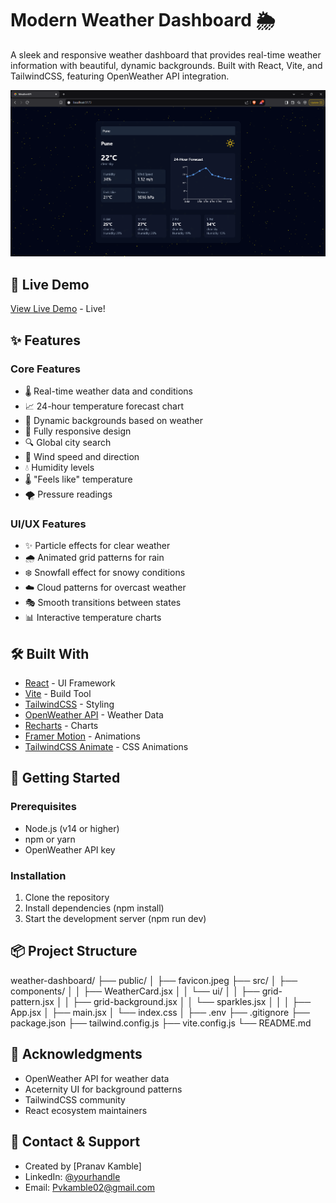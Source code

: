 # Modern Weather Dashboard 🌦️

A sleek and responsive weather dashboard that provides real-time weather information with beautiful, dynamic backgrounds. Built with React, Vite, and TailwindCSS, featuring OpenWeather API integration.

![Weather Dashboard Demo](image.png)

## 🎯 Live Demo

[View Live Demo](https://weather-real-time-ochre.vercel.app/) - Live!

## ✨ Features

### Core Features
- 🌡️ Real-time weather data and conditions
- 📈 24-hour temperature forecast chart
- 🎨 Dynamic backgrounds based on weather
- 📱 Fully responsive design
- 🔍 Global city search
- 💨 Wind speed and direction
- 💧 Humidity levels
- 🌡️ "Feels like" temperature
- 🌪️ Pressure readings
  
### UI/UX Features
- ✨ Particle effects for clear weather
- 🌧️ Animated grid patterns for rain
- ❄️ Snowfall effect for snowy conditions
- ☁️ Cloud patterns for overcast weather
- 🎭 Smooth transitions between states
- 📊 Interactive temperature charts

## 🛠️ Built With
- [React](https://reactjs.org/) - UI Framework
- [Vite](https://vitejs.dev/) - Build Tool
- [TailwindCSS](https://tailwindcss.com/) - Styling
- [OpenWeather API](https://openweathermap.org/api) - Weather Data
- [Recharts](https://recharts.org/) - Charts
- [Framer Motion](https://www.framer.com/motion/) - Animations
- [TailwindCSS Animate](https://github.com/jamiebuilds/tailwindcss-animate) - CSS Animations

## 🚀 Getting Started

### Prerequisites

- Node.js (v14 or higher)
- npm or yarn
- OpenWeather API key

### Installation

1. Clone the repository
2. Install dependencies (npm install)
3. Start the development server (npm run dev)
   
## 📦 Project Structure
weather-dashboard/
├── public/
│   ├── favicon.jpeg
├── src/
│   ├── components/
│   │   ├── WeatherCard.jsx
│   │   └── ui/
│   │       ├── grid-pattern.jsx
│   │       ├── grid-background.jsx
│   │       └── sparkles.jsx
│   │
│   ├── App.jsx
│   ├── main.jsx
│   └── index.css
│
├── .env
├── .gitignore
├── package.json
├── tailwind.config.js
├── vite.config.js
└── README.md

## 👏 Acknowledgments

- OpenWeather API for weather data
- Aceternity UI for background patterns
- TailwindCSS community
- React ecosystem maintainers

## 📧 Contact & Support

- Created by [Pranav Kamble]
- LinkedIn: [@yourhandle](https://www.linkedin.com/in/pranav-kamble-a92a99204)
- Email: Pvkamble02@gmail.com

